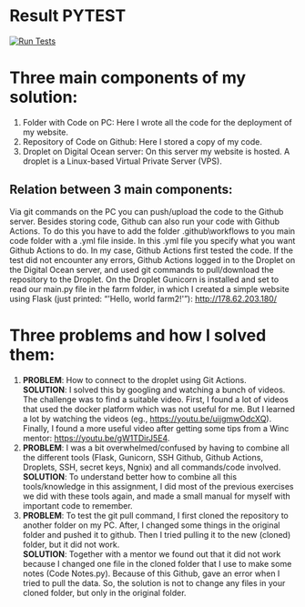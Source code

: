 # Result PYTEST
[![Run Tests](https://github.com/gertfaber/my-project/actions/workflows/run-tests.yml/badge.svg)](https://github.com/gertfaber/my-project/actions/workflows/run-tests.yml)


# Three main components of my solution:
1.	Folder with Code on PC: Here I wrote all the code for the deployment of my website. 
2.	Repository of Code on Github: Here I stored a copy of my code.
3.	Droplet on Digital Ocean server: On this server my website is hosted. A droplet is a Linux-based Virtual Private Server (VPS). 
## Relation between 3 main components:
Via git commands on the PC you can push/upload the code to the Github server. Besides storing code, Github can also run your code with Github Actions. To do this you have to add the folder .github\workflows to you main code folder with a .yml file inside. In this .yml file you specify what you want Github Actions to do. In my case, Github Actions first tested the code. If the test did not encounter any errors, Github Actions logged in to the Droplet on the Digital Ocean server, and used git commands to pull/download the repository to the Droplet. On the Droplet Gunicorn is installed and set to read our main.py file in the farm folder, in which I created a simple website using Flask (just printed: “'Hello, world farm2!'”): http://178.62.203.180/ 

# Three problems and how I solved them:
1.	**PROBLEM**: How to connect to the droplet using Git Actions.  
**SOLUTION**: I solved this by googling and watching a bunch of videos. The challenge was to find a suitable video. First, I found a lot of videos that used the docker platform which was not useful for me. But I learned a lot by watching the videos (eg., https://youtu.be/uijgmwOdcXQ). Finally, I found a more useful video after getting some tips from a Winc mentor: https://youtu.be/gW1TDirJ5E4.
2.	**PROBLEM**: I was a bit overwhelmed/confused by having to combine all the different tools (Flask, Gunicorn, SSH Github, Github Actions, Droplets, SSH, secret keys, Ngnix) and all commands/code involved.  
**SOLUTION**: To understand better how to combine all this tools/knowledge in this assignment, I did most of the previous exercises we did with these tools again, and made a small manual for myself with important code to remember. 
3.	**PROBLEM**: To test the git pull command, I first cloned the repository to another folder on my PC. After, I changed some things in the original folder and pushed it to github. Then I tried pulling it to the new (cloned) folder, but it did not work.  
**SOLUTION**: Together with a mentor we found out that it did not work because I changed one file in the cloned folder that I use to make some notes (Code Notes.py). Because of this Github, gave an error when I tried to pull the data. So, the solution is not to change any files in your cloned folder, but only in the original folder.


 
